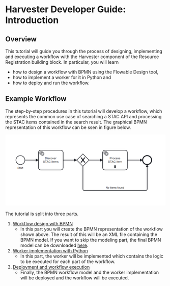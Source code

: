 # Harvester Developer Guide: Introduction

## Overview

This tutorial will guide you through the process of designing, implementing and executing a workflow with the Harvester component of the Resource Registration building block. In particular, you will learn
- how to design a workflow with BPMN using the Flowable Design tool, 
- how to implement a worker for it in Python and
- how to deploy and run the workflow.

## Example Workflow

The step-by-step procedures in this tutorial will develop a workflow, which represents the common use case of searching a STAC API and processing the STAC items contained in the search result. The graphical BPMN representation of this workflow can be ssen in figure below. 

![example workflow BPMN](../img/harvester-tutorial/bpmn-example-workflow.png)


The tutorial is split into three parts. 

1. [Workflow design with BPMN](harvester-tutorial-part1.md)
   - In this part you will create the BPMN representation of the workflow shown above. The result of this will be an XML file containing the BPMN model. If you want to skip the modeling part, the final BPMN model can be downloaded [here](../img/harvester-tutorial/example-workflow.bpmn).
2. [Worker implementation with Python](harvester-tutorial-part2.md)
   - In this part, the worker will be implemented which contains the logic to be executed for each part of the workflow.
3. [Deployment and workflow execution](harvester-tutorial-part3.md)
   - Finally, the BPMN workflow model and the worker implementation will be deployed and the workflow will be executed.
